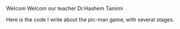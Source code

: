 Welcom Welcom our teacher Dr.Hashem Tamimi

Here is the code I write about the pic-man game, with several stages. 
